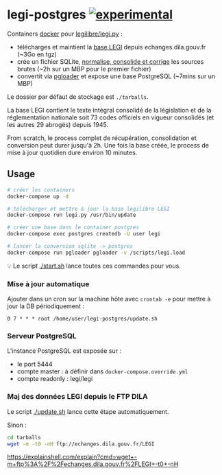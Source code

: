 # legi-postgres [![experimental](http://badges.github.io/stability-badges/dist/experimental.svg)](http://github.com/badges/stability-badges)

Containers [docker](<https://fr.wikipedia.org/wiki/Docker_(logiciel)>) pour [legilibre/legi.py](https://github.com/Legilibre/legi.py) :

- télécharges et maintient la [base LEGI](https://www.data.gouv.fr/fr/datasets/legi-codes-lois-et-reglements-consolides/) depuis echanges.dila.gouv.fr (~3Go en tgz)
- crée un fichier SQLite, [normalise, consolide et corrige](https://github.com/Legilibre/legi.py#fonctionnalit%C3%A9s) les sources brutes (~2h sur un MBP pour le premier fichier)
- convertit via [pgloader](http://pgloader.io/) et expose une base PostgreSQL (~7mins sur un MBP)

Le dossier par défaut de stockage est `./tarballs`.

La base LEGI contient le texte intégral consolidé de la législation et de la réglementation nationale soit 73 codes officiels en vigueur consolidés (et les autres 29 abrogés) depuis 1945.

From scratch, le process complet de récupération, consolidation et conversion peut durer jusqu'à 2h. Une fois la base créée, le process de mise à jour quotidien dure environ 10 minutes.

## Usage

```sh
# créer les containers
docker-compose up -d

# télécharger et mettre à jour la base legilibre LEGI
docker-compose run legi.py /usr/bin/update

# créer une base dans le container postgres
docker-compose exec postgres createdb -U user legi

# lancer la conversion sqlite -> postgres
docker-compose run pgloader pgloader -v /scripts/legi.load
```

:bulb: Le script [./start.sh](./start.sh) lance toutes ces commandes pour vous.

### Mise à jour automatique

Ajouter dans un cron sur la machine hôte avec `crontab -e` pour mettre à jour la DB périodiquement :

`0 7 * * * root /home/user/legi-postgres/update.sh`

### Serveur PostgreSQL

L'instance PostgreSQL est exposée sur :

- le port 5444
- compte master : à définir dans `docker-compose.override.yml`
- compte readonly : legi/legi

### Maj des données LEGI depuis le FTP DILA

Le script [./update.sh](./update.sh) lance cette étape automatiquement.

Sinon :

```sh
cd tarballs
wget -m -t0 -nH ftp://echanges.dila.gouv.fr/LEGI
```

https://explainshell.com/explain?cmd=wget+-m+ftp%3A%2F%2Fechanges.dila.gouv.fr%2FLEGI+-t0+-nH
